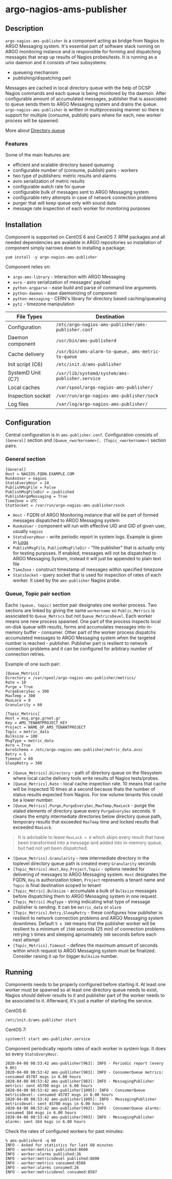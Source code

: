 # argo-nagios-ams-publisher

## Description 

`argo-nagios-ams-publisher` is a component acting as bridge from Nagios to ARGO Messaging system. It's essential part of software stack running on ARGO monitoring instance and is responsible for forming and dispatching messages that wrap up results of Nagios probes/tests. It is running as a unix daemon and it consists of two subsystems:
- queueing mechanism 
- publishing/dispatching part

Messages are cached in local directory queue with the help of OCSP Nagios commands and each queue is being monitored by the daemon. After configurable amount of accumulated messages, publisher that is associated to queue sends them to ARGO Messaging system and drains the queue. `argo-nagios-ams-publisher` is written in multiprocessing manner so there is support for multiple (consume, publish) pairs where for each, new worker process will be spawned. 

More about [Directory queue](https://dirq.readthedocs.io/en/latest/queuesimple.html#directory-structure)

### Features

Some of the main features are:
- efficient and scalable directory based queueing
- configurable number of (consume, publish) pairs - workers
- two type of publishers: metric results and alarms
- avro serialization of metric results
- configurable watch rate for queue
- configurable bulk of messages sent to ARGO Messaging system
- configurable retry attempts in case of network connection problems
- purger that will keep queue only with sound data
- message rate inspection of each worker for monitoring purposes 

## Installation

Component is supported on CentOS 6 and CentOS 7. RPM packages and all needed dependencies are available in ARGO repositories so installation of component simply narrows down to installing a package:

	yum install -y argo-nagios-ams-publisher

Component relies on:
- `argo-ams-library` - interaction with ARGO Messaging 
- `avro` - avro serialization of messages' payload
- `python-argparse` - ease build and parse of command line arguments
- `python-daemon` - ease daemonizing of component 
- `python-messaging` - CERN's library for directory based caching/queueing 
- `pytz` - timezone manipulation


| File Types        | Destination                                        |
|-------------------|----------------------------------------------------|
| Configuration     | `/etc/argo-nagios-ams-publisher/ams-publisher.conf`|
| Daemon component  | `/usr/bin/ams-publisherd`                          |
| Cache delivery    | `/usr/bin/ams-alarm-to-queue, ams-metric-to-queue` |
| Init script (C6)  | `/etc/init.d/ams-publisher`                        |
| SystemD Unit (C7) | `/usr/lib/systemd/system/ams-publisher.service`    |
| Local caches      | `/var/spool/argo-nagios-ams-publisher/`            |
| Inspection socket | `/var/run/argo-nagios-ams-publisher/sock`          |
| Log files         | `/var/log/argo-nagios-ams-publisher/`              |

## Configuration

Central configuration is in `ams-publisher.conf`. Configuration consists of `[General]` section and `[Queue_<workername>], [Topic_<workername>]` section pairs. 

### General section

```
[General] 
Host = NAGIOS.FQDN.EXAMPLE.COM
RunAsUser = nagios
StatsEveryHour = 24
PublishMsgFile = False
PublishMsgFileDir = /published
PublishArgoMessaging = True
TimeZone = UTC
StatSocket = /var/run/argo-nagios-ams-publisher/sock
```

* `Host` - FQDN of ARGO Monitoring instance that will be part of formed messages dispatched to ARGO Messaging system
* `RunAsUser` - component will run with effective UID and GID of given user, usually `nagios`
* `StatsEveryHour` - write periodic report in system logs. Example is given in [Logs](Logs) 
* `PublishMsgFile`, `PublishMsgFileDir` - "file publisher" that is actually only for testing purposes. If enabled, messages will not be dispatched to ARGO Messaging System, instead it will just be appended to plain text file 
* `TimeZone` - construct timestamp of messages within specified timezone
* `StatsSocket` - query socket that is used for inspection of rates of each worker. It used by the `ams-publisher` Nagios probe.

### Queue, Topic pair section

Eachs `(queue, topic)` section pair designates one worker process. Two sections are linked by giving the same `workername` so `Public_Metrics` is associated to `Queue_Metrics` but not `Queue_MetricsDevel`. Each worker means one new process spawned. One part of the process inspects local on-disk queue with results, forms and accumulates messages into in-memory buffer - consumer. Other part of the worker process dispatchs accumulated messages to ARGO Messaging system when the targeted number is reached - publisher. Publisher part is resilient to network connection problems and it can be configured for arbitrary number of connection retries.

Example of one such pair:
```
[Queue_Metrics]
Directory = /var/spool/argo-nagios-ams-publisher/metrics/
Rate = 10
Purge = True
PurgeEverySec = 300
MaxTemp = 300
MaxLock = 0
Granularity = 60

[Topic_Metrics]
Host = msg.argo.grnet.gr
Key = AMS_TENANTPROJECT_KEY
Project = NAME_OF_AMS_TENANTPROJECT
Topic = metric_data
Bulksize = 100
MsgType = metric_data
Avro = True
AvroSchema = /etc/argo-nagios-ams-publisher/metric_data.avsc
Retry = 5
Timeout = 60
SleepRetry = 300 
```

* `[Queue_Metrics].Directory` - path of directory queue on the filesystem where local cache delivery tools write results of Nagios tests/probes.
* `[Queue_Metrics].Rate` - local cache inspection rate. 10 means that cache will be inspected 10 times at a second because thats the number of status results expected from Nagios. For low volume tenants this could be a lower number.
* `[Queue_Metrics].Purge,PurgeEverySec,MaxTemp,MaxLock` - purge the staled elements of directory queue every `PurgeEverySec` seconds. It cleans the empty intermediate directories below directory queue path, temporary results that exceeded `MaxTemp` time and locked results that exceeded `MaxLock`. 
> It is advisable to leave `MaxLock = 0` which skips every result that have been transformed into a message and added into in-memory queue, but had not yet been dispatched.
* `[Queue_Metrics].Granularity` - new intermediate directory in the toplevel directory queue path is created every `Granularity` seconds
* `[Topic_Metrics].Host,Key,Project,Topic` - options needed for delivering of messages to ARGO Messaging system. `Host` designates the FQDN, `Key` is authorization token, `Project` represents a tenant name and `Topic` is final destination scoped to tenant
* `[Topic_Metric].Bulksize` - accumulate a bulk of `Bulksize` messages before dispatching them to ARGO Messaging system in one request.
* `[Topic_Metric].MsgType` - string indicating what type of message publisher is sending. It can be `metric_data` or `alarm`
* `[Topic_Metrics].Retry,SleepRetry` - these configures how publisher is resilient to network connection problems and ARGO Messaging system downtimes. Default `5 x 300` means that the publisher worker will be resilient to a minimum of `1500` seconds (25 min) of connection problems retrying `5` times and sleeping aproximately `300` seconds before each next attempt
* `[Topic_Metrics].Timeout` - defines the maximum amount of seconds within which request to ARGO Messaging system must be finalized. Consider raising it up for bigger `Bulksize` number.

## Running

Components needs to be properly configured before starting it. At least one worker must be spawned so at least one directory queue needs to exist, Nagios should deliver results to it and publisher part of the worker needs to be associated to it. Afterward, it's just a matter of starting the service.

CentOS 6:
```
/etc/init.d/ams-publisher start
```

CentOS 7:
```
systemctl start ams-publisher.service
```

Component periodically reports rates of each worker in system logs. It does so every `StatsEveryHour`. 
```
2020-04-08 08:53:42 ams-publisher[963]: INFO - Periodic report (every 6.0h)
2020-04-08 08:53:42 ams-publisher[983]: INFO - ConsumerQueue metrics: consumed 45787 msgs in 6.00 hours
2020-04-08 08:53:42 ams-publisher[983]: INFO - MessagingPublisher metrics: sent 45700 msgs in 6.00 hours
2020-04-08 08:53:42 ams-publisher[1005]: INFO - ConsumerQueue metricsdevel: consumed 45787 msgs in 6.00 hours
2020-04-08 08:53:42 ams-publisher[1005]: INFO - MessagingPublisher metricsdevel: sent 45700 msgs in 6.00 hours
2020-04-08 08:53:42 ams-publisher[993]: INFO - ConsumerQueue alarms: consumed 164 msgs in 6.00 hours
2020-04-08 08:53:42 ams-publisher[993]: INFO - MessagingPublisher alarms: sent 164 msgs in 6.00 hours
```

Check the rates of configured workers for past minutes:
```
% ams-publisherd -q 60
INFO - Asked for statistics for last 60 minutes
INFO - worker:metrics published:8600
INFO - worker:alarms published:26
INFO - worker:metricsdevel published:8600
INFO - worker:metrics consumed:8588
INFO - worker:alarms consumed:26
INFO - worker:metricsdevel consumed:8587
```
